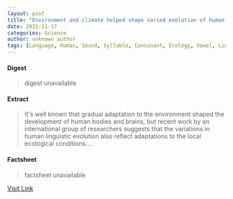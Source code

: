 ```yaml
---
layout: post
title: "Environment and climate helped shape varied evolution of human languages"
date: 2015-11-17
categories: Science
author: unknown author
tags: [Language, Human, Sound, Syllable, Consonant, Ecology, Vowel, Linguistics, Acoustics, Cognition, Cognitive science]
---
```



#### Digest
>digest unavailable

#### Extract
>It's well known that gradual adaptation to the environment shaped the development of human bodies and brains, but recent work by an international group of researchers suggests that the variations in human linguistic evolution also reflect adaptations to the local ecological conditions....

#### Factsheet
>factsheet unavailable

[Visit Link](http://phys.org/news/2015-11-environment-climate-varied-evolution-human.html)


